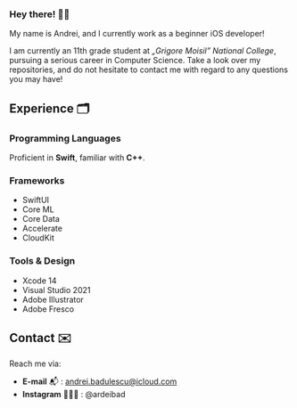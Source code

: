 ### <b> Hey there! 👋🏻 </b>

My name is Andrei, and I currently work as a beginner iOS developer!

I am currently an 11th grade student at <i>„Grigore Moisil” National College</i>, pursuing a serious career in Computer Science. Take a look over my repositories, and do not hesitate to contact me with regard to any questions you may have!

## Experience 🗂️

### Programming Languages 
Proficient in <b>Swift</b>, familiar with <b>C++</b>.

### Frameworks
- SwiftUI
- Core ML
- Core Data
- Accelerate
- CloudKit

### Tools & Design
- Xcode 14
- Visual Studio 2021
- Adobe Illustrator
- Adobe Fresco

## Contact ✉️

Reach me via: 
- <b>E-mail</b> 📬 : andrei.badulescu@icloud.com
- <b>Instagram</b> 👨🏻‍💻 : @ardeibad
